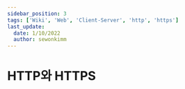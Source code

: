 ```yaml
---
sidebar_position: 3
tags: ['Wiki', 'Web', 'Client-Server', 'http', 'https']
last_update:
  date: 1/10/2022
  author: sewonkimm
---
```


# HTTP와 HTTPS
